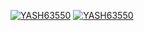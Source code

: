 [![YASH63550](https://circleci.com/gh/YASH63550/Assignments_SSW565A.svg?style=svg)](https://app.circleci.com/pipelines/github/YASH63550/Assignments_SSW565A?branch=main&filter=all)
[![YASH63550](https://circleci.com/gh/YASH63550/Assignments_SSW565A.svg?style=svg)](https://app.circleci.com/pipelines/github/YASH63550/Assignments_SSW565A?branch=main&filter=all)
